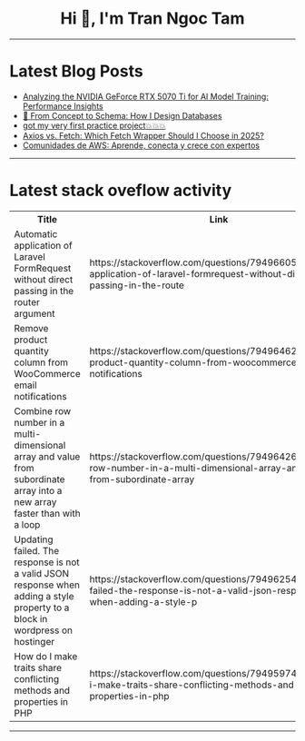 <h1 align="center">Hi 👋, I'm Tran Ngoc Tam</h1>

---

# Latest Blog Posts 
<!-- BLOG-POST-LIST:START -->
- [Analyzing the NVIDIA GeForce RTX 5070 Ti for AI Model Training: Performance Insights](https://dev.to/berkan_baerbuilder_85/analyzing-the-nvidia-geforce-rtx-5070-ti-for-ai-model-training-performance-insights-4mb9)
- [🔎 From Concept to Schema: How I Design Databases](https://dev.to/micaelmi/from-concept-to-schema-how-i-design-databases-51h)
- [got my very first practice project💥💥💥](https://dev.to/tamannakouser/got-my-very-first-practice-project-50p)
- [Axios vs. Fetch: Which Fetch Wrapper Should I Choose in 2025?](https://dev.to/suhaotian/axios-vs-fetch-which-fetch-wrapper-should-i-choose-in-2025-57f2)
- [Comunidades de AWS: Aprende, conecta y crece con expertos](https://dev.to/briansuarezsantiago/comunidades-de-aws-aprende-conecta-y-crece-con-expertos-2o44)
<!-- BLOG-POST-LIST:END -->

---

# Latest stack oveflow activity
<table>
  <tr><th>Title</th><th>Link</th></tr>
  <!-- STACKOVERFLOW:START --><tr><td>Automatic application of Laravel FormRequest without direct passing in the router argument</td><td>https://stackoverflow.com/questions/79496605/automatic-application-of-laravel-formrequest-without-direct-passing-in-the-route</td></tr><tr><td>Remove product quantity column from WooCommerce email notifications</td><td>https://stackoverflow.com/questions/79496462/remove-product-quantity-column-from-woocommerce-email-notifications</td></tr><tr><td>Combine row number in a multi-dimensional array and value from subordinate array into a new array faster than with a loop</td><td>https://stackoverflow.com/questions/79496426/combine-row-number-in-a-multi-dimensional-array-and-value-from-subordinate-array</td></tr><tr><td>Updating failed. The response is not a valid JSON response when adding a style property to a block in wordpress on hostinger</td><td>https://stackoverflow.com/questions/79496254/updating-failed-the-response-is-not-a-valid-json-response-when-adding-a-style-p</td></tr><tr><td>How do I make traits share conflicting methods and properties in PHP</td><td>https://stackoverflow.com/questions/79495974/how-do-i-make-traits-share-conflicting-methods-and-properties-in-php</td></tr><!-- STACKOVERFLOW:END -->
</table>

---


